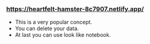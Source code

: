 ### https://heartfelt-hamster-8c7907.netlify.app/

* This is a very popular concept.
* You can delete your data.
* At last you can use look like notebook.